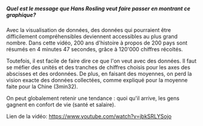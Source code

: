 ##### Quel est le message que Hans Rosling veut faire passer en montrant ce graphique?

Avec la visualisation de données, des données qui pourraient être difficilement compréhensibles deviennent accessibles au plus grand nombre. Dans cette vidéo, 200 ans d'histoire à propos de 200 pays sont résumés en 4 minutes 47 secondes, grâce à 120'000 chiffres récoltés.

Toutefois, il est facile de faire dire ce que l'on veut avec des données. Il faut se méfier des unités et des tranches de chiffres choisis pour les axes des abscisses et des ordonnées. De plus, en faisant des moyennes, on perd la vision exacte des données collectées, comme expliqué pour la moyenne faite pour la Chine (3min32). 

On peut globalement retenir une tendance : quoi qu'il arrive, les gens gagnent en confort de vie (santé et salaire).



Lien de la vidéo: https://www.youtube.com/watch?v=jbkSRLYSojo 